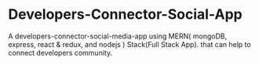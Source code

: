 # Developers-Connector-Social-App
A developers-connector-social-media-app using MERN( mongoDB, express, react &amp; redux, and nodejs ) Stack(Full Stack App). that can help to connect developers community.
